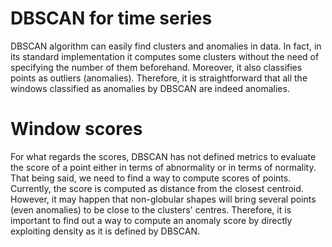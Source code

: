 # DBSCAN for time series

DBSCAN algorithm can easily find clusters and anomalies in data. In fact, in its standard implementation it computes some clusters without the need of specifying the number of them beforehand. Moreover, it also classifies points as outliers (anomalies). Therefore, it is straightforward that all the windows classified as anomalies by DBSCAN are indeed anomalies.

# Window scores

For what regards the scores, DBSCAN has not defined metrics to evaluate the score of a point either in terms of abnormality or in terms of normality. That being said, we need to find a way to compute scores of points. Currently, the score is computed as distance from the closest centroid. However, it may happen that non-globular shapes will bring several points (even anomalies) to be close to the clusters' centres. Therefore, it is important to find out a way to compute an anomaly score by directly exploiting density as it is defined by DBSCAN.